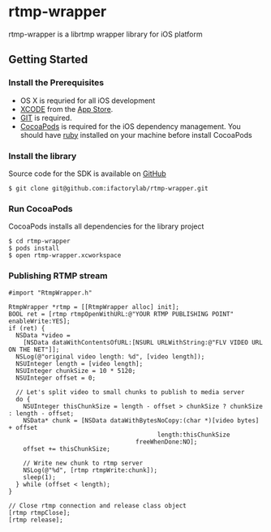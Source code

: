 # rtmp-wrapper

rtmp-wrapper is a librtmp wrapper library for iOS platform

## Getting Started

### Install the Prerequisites

* OS X is requried for all iOS development
* [XCODE](https://developer.apple.com/xcode/) from the [App Store](https://itunes.apple.com/us/app/xcode/id497799835?ls=1&mt=12).
* [GIT](http://git-scm.com/download/mac) is required.
* [CocoaPods](http://beta.cocoapods.org/) is required for the iOS dependency management. You should have [ruby](http://www.interworks.com/blogs/ckaukis/2013/03/05/installing-ruby-200-rvm-and-homebrew-mac-os-x-108-mountain-lion) installed on your machine before install CocoaPods

### Install the library

Source code for the SDK is available on [GitHub](git@github.com:ifactorylab/rtmp-wrapper.git)
```
$ git clone git@github.com:ifactorylab/rtmp-wrapper.git
```

### Run CocoaPods

CocoaPods installs all dependencies for the library project
```
$ cd rtmp-wrapper
$ pods install
$ open rtmp-wrapper.xcworkspace
```

### Publishing RTMP stream

```
#import "RtmpWrapper.h"

RtmpWrapper *rtmp = [[RtmpWrapper alloc] init];
BOOL ret = [rtmp rtmpOpenWithURL:@"YOUR RTMP PUBLISHING POINT" enableWrite:YES];
if (ret) {    
  NSData *video =
    [NSData dataWithContentsOfURL:[NSURL URLWithString:@"FLV VIDEO URL ON THE NET"]];
  NSLog(@"original video length: %d", [video length]);
  NSUInteger length = [video length];  
  NSUInteger chunkSize = 10 * 5120;
  NSUInteger offset = 0;
  
  // Let's split video to small chunks to publish to media server
  do {
    NSUInteger thisChunkSize = length - offset > chunkSize ? chunkSize : length - offset;
    NSData* chunk = [NSData dataWithBytesNoCopy:(char *)[video bytes] + offset
                                         length:thisChunkSize
                                   freeWhenDone:NO];
    offset += thisChunkSize;
    
    // Write new chunk to rtmp server
    NSLog(@"%d", [rtmp rtmpWrite:chunk]);
    sleep(1);
  } while (offset < length);
}

// Close rtmp connection and release class object
[rtmp rtmpClose];
[rtmp release];
```